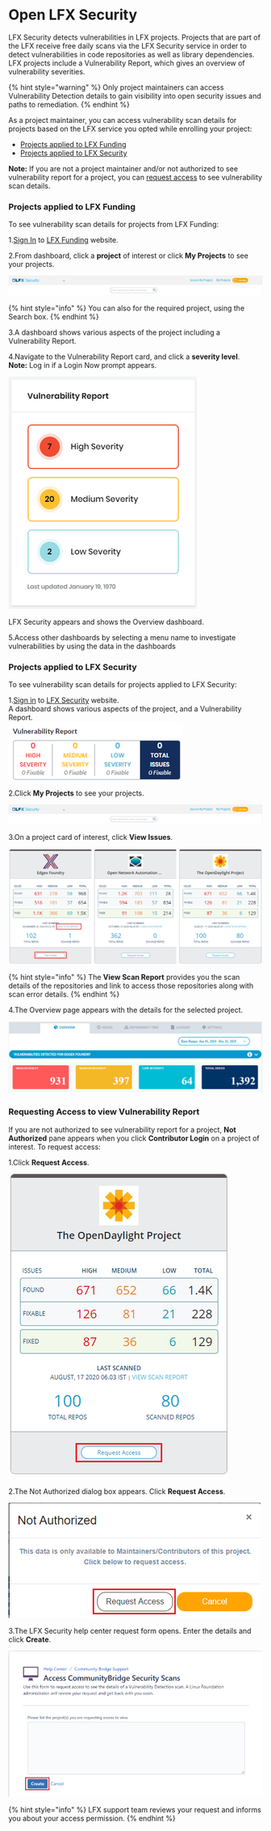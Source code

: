 # Open LFX Security

LFX Security detects vulnerabilities in LFX projects. Projects that are part of the LFX receive free daily scans via the LFX Security service in order to detect vulnerabilities in code repositories as well as library dependencies. LFX projects include a Vulnerability Report, which gives an overview of vulnerability severities. 

{% hint style="warning" %}
Only project maintainers can access Vulnerability Detection details to gain visibility into open security issues and paths to remediation.
{% endhint %}

As a project maintainer, you can access vulnerability scan details for projects based on the LFX service you opted while enrolling your project:

* [Projects applied to LFX Funding](open-lfx-security.md#projects-applied-to-lfx-funding)
* [Projects applied to LFX Security](open-lfx-security.md#projects-applied-to-lfx-security)

**Note:** If you are not a project maintainer and/or not authorized to see vulnerability report for a project, you can [request access](open-lfx-security.md#requesting-access-to-view-vulnerability-report) to see vulnerability scan details.

### Projects applied to LFX Funding

To see vulnerability scan details for projects from LFX Funding:

1.[Sign In](../sso/sign-in/) to [LFX Funding](https://funding.lfx.linuxfoundation.org/) website.

2.From dashboard, click a **project** of interest or click **My Projects** to see your projects.

![My Projects](../.gitbook/assets/new_search%20%281%29%20%281%29.png)

{% hint style="info" %}
You can also for the required project, using the Search box.
{% endhint %}

3.A dashboard shows various aspects of the project including a Vulnerability Report.

4.Navigate to the Vulnerability Report card, and click a **severity level**.  
**Note:** Log in if a Login Now prompt appears.  
  
 ![](../.gitbook/assets/funding-vulnerability-report.png)   
  
LFX Security appears and shows the Overview dashboard. 

5.Access other dashboards by selecting a menu name to investigate vulnerabilities by using the data in the dashboards

### Projects applied to LFX Security

To see vulnerability scan details for projects applied to LFX Security:

1.[Sign in](../sso/sign-in/) to  [LFX Security](https://security.lfx.linuxfoundation.org/) website.  
A dashboard shows various aspects of the project, and a Vulnerability Report.  
![](../.gitbook/assets/7419012.png)

2.Click **My Projects** to see your projects.

![My Projects](../.gitbook/assets/new_search%20%281%29%20%281%29%20%281%29.png)

3.On a project card of interest, click **View Issues**.

![View Issues](../.gitbook/assets/new_card%20%281%29.png)

{% hint style="info" %}
The **View Scan Report** provides  you the scan details of the repositories and link to access those repositories along with scan error details.
{% endhint %}

4.The Overview page appears with the details for the selected project. 

![](../.gitbook/assets/vulnerabilites.png)

### Requesting Access to view Vulnerability Report

If you are not authorized to see vulnerability report for a project, **Not Authorized** pane appears when you click **Contributor Login** on a project of interest. To request access:

1.Click **Request Access**.

![Request Access](../.gitbook/assets/request_new_access.png)

2.The Not Authorized dialog box appears. Click **Request Access**. 

![](../.gitbook/assets/request_access_dialog.png)

3.The LFX Security help center request form opens. Enter the details and click **Create**.

![](../.gitbook/assets/access.png)

{% hint style="info" %}
LFX support team reviews your request and informs you about your access permission.
{% endhint %}

  




